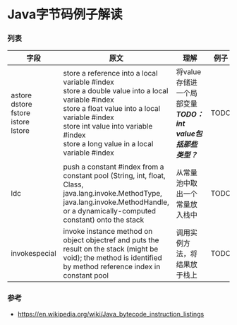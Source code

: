 
# Java字节码例子解读

### 列表

|字段|原文|理解|例子|
|--|--|--|--|
|astore<br>dstore<br>fstore<br>istore<br>lstore|store a reference into a local variable #index<br>store a double value into a local variable #index<br>store a float value into a local variable #index<br>store int value into variable #index<br>store a long value in a local variable #index|将value存储进一个局部变量<br>***TODO：int value包括那些类型？***|TODO|
|ldc|push a constant #index from a constant pool (String, int, float, Class, java.lang.invoke.MethodType, java.lang.invoke.MethodHandle, or a dynamically-computed constant) onto the stack|从常量池中取出一个常量放入栈中|TODO|
|invokespecial|invoke instance method on object objectref and puts the result on the stack (might be void); the method is identified by method reference index in constant pool|调用实例方法，将结果放于栈上|TODO|

### 参考
- https://en.wikipedia.org/wiki/Java_bytecode_instruction_listings
